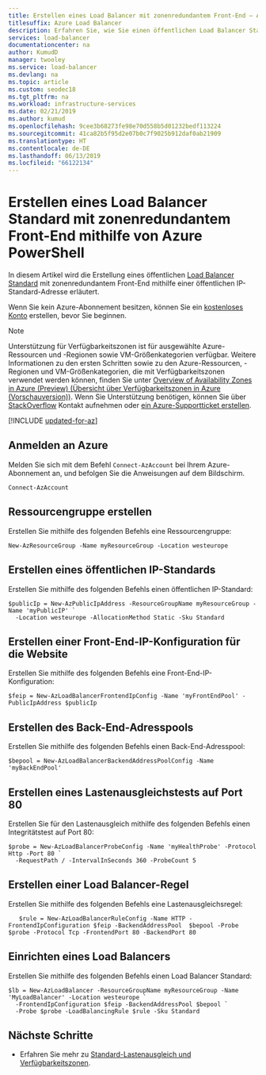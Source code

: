 ```yaml
---
title: Erstellen eines Load Balancer mit zonenredundantem Front-End – Azure PowerShell
titlesuffix: Azure Load Balancer
description: Erfahren Sie, wie Sie einen öffentlichen Load Balancer Standard mit einem zonenredundanten öffentlichen IP-Adress-Front-End mithilfe von PowerShell erstellen.
services: load-balancer
documentationcenter: na
author: KumudD
manager: twooley
ms.service: load-balancer
ms.devlang: na
ms.topic: article
ms.custom: seodec18
ms.tgt_pltfrm: na
ms.workload: infrastructure-services
ms.date: 02/21/2019
ms.author: kumud
ms.openlocfilehash: 9cee3b68273fe98e70d558b5d01232bedf113224
ms.sourcegitcommit: 41ca82b5f95d2e07b0c7f9025b912daf0ab21909
ms.translationtype: HT
ms.contentlocale: de-DE
ms.lasthandoff: 06/13/2019
ms.locfileid: "66122134"
---
```

#  <a name="create-a-standard-load-balancer-with-zone-redundant-frontend-using-azure-powershell"></a>Erstellen eines Load Balancer Standard mit zonenredundantem Front-End mithilfe von Azure PowerShell

In diesem Artikel wird die Erstellung eines öffentlichen [Load Balancer Standard](https://aka.ms/azureloadbalancerstandard) mit zonenredundantem Front-End mithilfe einer öffentlichen IP-Standard-Adresse erläutert.

Wenn Sie kein Azure-Abonnement besitzen, können Sie ein [kostenloses Konto](https://azure.microsoft.com/free/?WT.mc_id=A261C142F) erstellen, bevor Sie beginnen.

> [!NOTE]
>  Unterstützung für Verfügbarkeitszonen ist für ausgewählte Azure-Ressourcen und -Regionen sowie VM-Größenkategorien verfügbar. Weitere Informationen zu den ersten Schritten sowie zu den Azure-Ressourcen, -Regionen und VM-Größenkategorien, die mit Verfügbarkeitszonen verwendet werden können, finden Sie unter [Overview of Availability Zones in Azure (Preview) (Übersicht über Verfügbarkeitszonen in Azure (Vorschauversion))](https://docs.microsoft.com/azure/availability-zones/az-overview). Wenn Sie Unterstützung benötigen, können Sie über [StackOverflow](https://stackoverflow.com/questions/tagged/azure-availability-zones) Kontakt aufnehmen oder [ein Azure-Supportticket erstellen](../azure-supportability/how-to-create-azure-support-request.md?toc=%2fazure%2fvirtual-network%2ftoc.json).

[!INCLUDE [updated-for-az](../../includes/updated-for-az.md)]

## <a name="log-in-to-azure"></a>Anmelden an Azure

Melden Sie sich mit dem Befehl `Connect-AzAccount` bei Ihrem Azure-Abonnement an, und befolgen Sie die Anweisungen auf dem Bildschirm.

```azurepowershell-interactive
Connect-AzAccount
```

## <a name="create-resource-group"></a>Ressourcengruppe erstellen

Erstellen Sie mithilfe des folgenden Befehls eine Ressourcengruppe:

```azurepowershell-interactive
New-AzResourceGroup -Name myResourceGroup -Location westeurope
```

## <a name="create-a-public-ip-standard"></a>Erstellen eines öffentlichen IP-Standards 
Erstellen Sie mithilfe des folgenden Befehls einen öffentlichen IP-Standard:

```azurepowershell-interactive
$publicIp = New-AzPublicIpAddress -ResourceGroupName myResourceGroup -Name 'myPublicIP' `
  -Location westeurope -AllocationMethod Static -Sku Standard
```

## <a name="create-a-front-end-ip-configuration-for-the-website"></a>Erstellen einer Front-End-IP-Konfiguration für die Website

Erstellen Sie mithilfe des folgenden Befehls eine Front-End-IP-Konfiguration:

```azurepowershell-interactive
$feip = New-AzLoadBalancerFrontendIpConfig -Name 'myFrontEndPool' -PublicIpAddress $publicIp
```

## <a name="create-the-back-end-address-pool"></a>Erstellen des Back-End-Adresspools

Erstellen Sie mithilfe des folgenden Befehls einen Back-End-Adresspool:

```azurepowershell-interactive
$bepool = New-AzLoadBalancerBackendAddressPoolConfig -Name 'myBackEndPool'
```

## <a name="create-a-load-balancer-probe-on-port-80"></a>Erstellen eines Lastenausgleichstests auf Port 80

Erstellen Sie für den Lastenausgleich mithilfe des folgenden Befehls einen Integritätstest auf Port 80:

```azurepowershell-interactive
$probe = New-AzLoadBalancerProbeConfig -Name 'myHealthProbe' -Protocol Http -Port 80 `
  -RequestPath / -IntervalInSeconds 360 -ProbeCount 5
```

## <a name="create-a-load-balancer-rule"></a>Erstellen einer Load Balancer-Regel
 Erstellen Sie mithilfe des folgenden Befehls eine Lastenausgleichsregel:

```azurepowershell-interactive
   $rule = New-AzLoadBalancerRuleConfig -Name HTTP -FrontendIpConfiguration $feip -BackendAddressPool  $bepool -Probe $probe -Protocol Tcp -FrontendPort 80 -BackendPort 80
```

## <a name="create-a-load-balancer"></a>Einrichten eines Load Balancers
Erstellen Sie mithilfe des folgenden Befehls einen Load Balancer Standard:

```azurepowershell-interactive
$lb = New-AzLoadBalancer -ResourceGroupName myResourceGroup -Name 'MyLoadBalancer' -Location westeurope `
  -FrontendIpConfiguration $feip -BackendAddressPool $bepool `
  -Probe $probe -LoadBalancingRule $rule -Sku Standard
```

## <a name="next-steps"></a>Nächste Schritte
- Erfahren Sie mehr zu [Standard-Lastenausgleich und Verfügbarkeitszonen](load-balancer-standard-availability-zones.md).